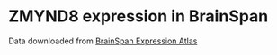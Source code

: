 # ZMYND8 expression in BrainSpan


Data downloaded from [BrainSpan Expression Atlas](http://www.brainspan.org/static/download.html)
